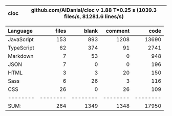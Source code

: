 | cloc | github.com/AlDanial/cloc v 1.88 T=0.25 s (1039.3 files/s, 81281.6 lines/s) |
| ---- | -------------------------------------------------------------------------- |

| Language   |    files |    blank |  comment |     code |
| :--------- | -------: | -------: | -------: | -------: |
| JavaScript |      153 |      893 |     1208 |    13690 |
| TypeScript |       62 |      374 |       91 |     2741 |
| Markdown   |        7 |       53 |        0 |      948 |
| JSON       |        7 |        0 |        0 |      196 |
| HTML       |        3 |        3 |       20 |      150 |
| Sass       |        6 |       26 |        3 |      116 |
| CSS        |       26 |        0 |       26 |      109 |
| --------   | -------- | -------- | -------- | -------- |
| SUM:       |      264 |     1349 |     1348 |    17950 |

